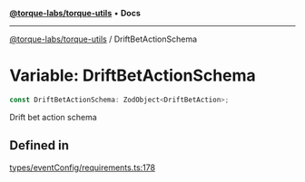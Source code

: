 [**@torque-labs/torque-utils**](../README.md) • **Docs**

***

[@torque-labs/torque-utils](../README.md) / DriftBetActionSchema

# Variable: DriftBetActionSchema

```ts
const DriftBetActionSchema: ZodObject<DriftBetAction>;
```

Drift bet action schema

## Defined in

[types/eventConfig/requirements.ts:178](https://github.com/torque-labs/torque-utils/blob/3bd29ca22f900f1cf2686f7f240bf82e15337207/types/eventConfig/requirements.ts#L178)
